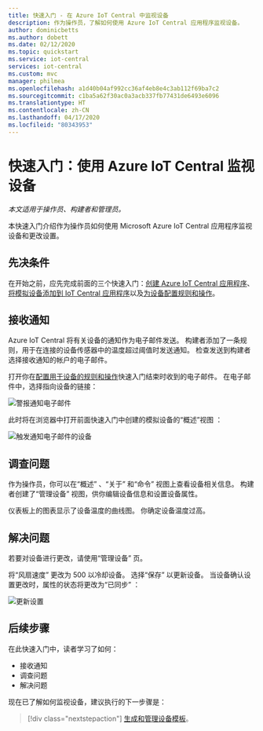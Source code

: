 ```yaml
---
title: 快速入门 - 在 Azure IoT Central 中监视设备
description: 作为操作员，了解如何使用 Azure IoT Central 应用程序监视设备。
author: dominicbetts
ms.author: dobett
ms.date: 02/12/2020
ms.topic: quickstart
ms.service: iot-central
services: iot-central
ms.custom: mvc
manager: philmea
ms.openlocfilehash: a1d40b04af992cc36af4eb8e4c3ab112f69ba7c2
ms.sourcegitcommit: c1ba5a62f30ac0a3acb337fb77431de6493e6096
ms.translationtype: HT
ms.contentlocale: zh-CN
ms.lasthandoff: 04/17/2020
ms.locfileid: "80343953"
---
```

# <a name="quickstart-use-azure-iot-central-to-monitor-your-devices"></a>快速入门：使用 Azure IoT Central 监视设备

*本文适用于操作员、构建者和管理员。*

本快速入门介绍作为操作员如何使用 Microsoft Azure IoT Central 应用程序监视设备和更改设置。

## <a name="prerequisites"></a>先决条件

在开始之前，应先完成前面的三个快速入门：[创建 Azure IoT Central 应用程序](./quick-deploy-iot-central.md)、[将模拟设备添加到 IoT Central 应用程序](./quick-create-pnp-device.md)以及[为设备配置规则和操作](quick-configure-rules.md)。

## <a name="receive-a-notification"></a>接收通知

Azure IoT Central 将有关设备的通知作为电子邮件发送。 构建者添加了一条规则，用于在连接的设备传感器中的温度超过阈值时发送通知。 检查发送到构建者选择接收通知的帐户的电子邮件。

打开你在[配置用于设备的规则和操作](quick-configure-rules.md)快速入门结束时收到的电子邮件。 在电子邮件中，选择指向设备的链接：

![警报通知电子邮件](media/quick-monitor-devices/email.png)

此时将在浏览器中打开前面快速入门中创建的模拟设备的“概述”视图  ：

![触发通知电子邮件的设备](media/quick-monitor-devices/dashboard.png)

## <a name="investigate-an-issue"></a>调查问题

作为操作员，你可以在“概述”  、“关于”  和“命令”  视图上查看设备相关信息。 构建者创建了“管理设备”  视图，供你编辑设备信息和设置设备属性。

仪表板上的图表显示了设备温度的曲线图。 你确定设备温度过高。

## <a name="remediate-an-issue"></a>解决问题

若要对设备进行更改，请使用“管理设备”  页。

将“风扇速度”  更改为 500 以冷却设备。 选择“保存”  以更新设备。 当设备确认设置更改时，属性的状态将更改为“已同步”  ：

![更新设置](media/quick-monitor-devices/change-settings.png)

## <a name="next-steps"></a>后续步骤

在此快速入门中，读者学习了如何：

* 接收通知
* 调查问题
* 解决问题

现在已了解如何监视设备，建议执行的下一步骤是：

> [!div class="nextstepaction"]
> [生成和管理设备模板](howto-set-up-template.md)。
